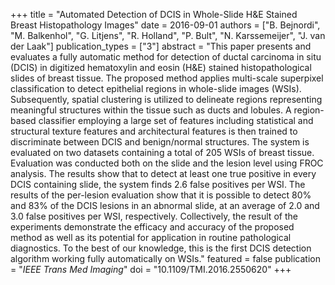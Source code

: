 +++
title = "Automated Detection of DCIS in Whole-Slide H&E Stained Breast Histopathology Images"
date = 2016-09-01
authors = ["B. Bejnordi", "M. Balkenhol", "G. Litjens", "R. Holland", "P. Bult", "N. Karssemeijer", "J. van der Laak"]
publication_types = ["3"]
abstract = "This paper presents and evaluates a fully automatic method for detection of ductal carcinoma in situ (DCIS) in digitized hematoxylin and eosin (H&E) stained histopathological slides of breast tissue. The proposed method applies multi-scale superpixel classification to detect epithelial regions in whole-slide images (WSIs). Subsequently, spatial clustering is utilized to delineate regions representing meaningful structures within the tissue such as ducts and lobules. A region-based classifier employing a large set of features including statistical and structural texture features and architectural features is then trained to discriminate between DCIS and benign/normal structures. The system is evaluated on two datasets containing a total of 205 WSIs of breast tissue. Evaluation was conducted both on the slide and the lesion level using FROC analysis. The results show that to detect at least one true positive in every DCIS containing slide, the system finds 2.6 false positives per WSI. The results of the per-lesion evaluation show that it is possible to detect 80% and 83% of the DCIS lesions in an abnormal slide, at an average of 2.0 and 3.0 false positives per WSI, respectively. Collectively, the result of the experiments demonstrate the efficacy and accuracy of the proposed method as well as its potential for application in routine pathological diagnostics. To the best of our knowledge, this is the first DCIS detection algorithm working fully automatically on WSIs."
featured = false
publication = "*IEEE Trans Med Imaging*"
doi = "10.1109/TMI.2016.2550620"
+++

